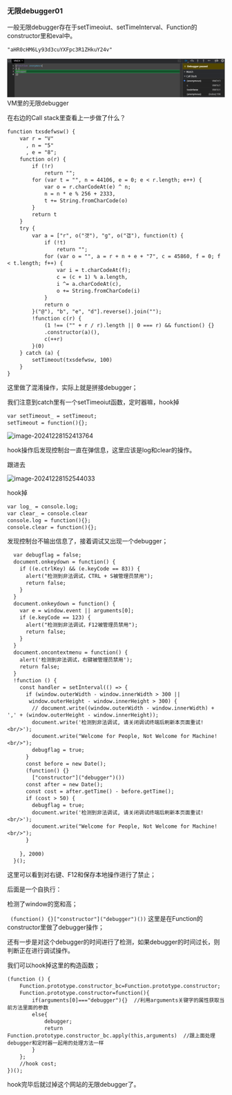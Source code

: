 ### 无限debugger01

一般无限debugger存在于setTimeoiut、setTimeInterval、Function的constructor里和eval中。

```
"aHR0cHM6Ly93d3cuYXFpc3R1ZHkuY24v"
```



![image-20241228151708993](img\image-20241228151708993.png)VM里的无限debugger

在右边的Call stack里查看上一步做了什么？

```
function txsdefwsw() {
    var r = "V"
      , n = "5"
      , e = "8";
    function o(r) {
        if (!r)
            return "";
        for (var t = "", n = 44106, e = 0; e < r.length; e++) {
            var o = r.charCodeAt(e) ^ n;
            n = n * e % 256 + 2333,
            t += String.fromCharCode(o)
        }
        return t
    }
    try {
        var a = ["r", o("갯"), "g", o("갭"), function(t) {
            if (!t)
                return "";
            for (var o = "", a = r + n + e + "7", c = 45860, f = 0; f < t.length; f++) {
                var i = t.charCodeAt(f);
                c = (c + 1) % a.length,
                i ^= a.charCodeAt(c),
                o += String.fromCharCode(i)
            }
            return o
        }("@"), "b", "e", "d"].reverse().join("");
        !function c(r) {
            (1 !== ("" + r / r).length || 0 === r) && function() {}
            .constructor(a)(),
            c(++r)
        }(0)
    } catch (a) {
        setTimeout(txsdefwsw, 100)
    }
}

```

这里做了混淆操作，实际上就是拼接debugger；

我们注意到catch里有一个setTimeoiut函数，定时器嘛，hook掉

```
var setTimeout_ = setTimeout;
setTimeout = function(){};
```

![image-20241228152413764](C:\Users\20962\AppData\Roaming\Typora\typora-user-images\image-20241228152413764.png)

hook操作后发现控制台一直在弹信息，这里应该是log和clear的操作。

跟进去

![image-20241228152544033](C:\Users\20962\AppData\Roaming\Typora\typora-user-images\image-20241228152544033.png)

hook掉

```
var log_ = console.log;
var clear_ = console.clear
console.log = function(){};
console.clear = function(){};
```

发现控制台不输出信息了，接着调试又出现一个debugger；

```
  var debugflag = false;
  document.onkeydown = function() {
    if ((e.ctrlKey) && (e.keyCode == 83)) {
      alert("检测到非法调试，CTRL + S被管理员禁用");
      return false;
    }
  }
  document.onkeydown = function() {
    var e = window.event || arguments[0];
    if (e.keyCode == 123) {
      alert("检测到非法调试，F12被管理员禁用");
      return false;
    }
  }
  document.oncontextmenu = function() {
    alert('检测到非法调试，右键被管理员禁用');
    return false;
  }
  !function () {
    const handler = setInterval(() => {
      if (window.outerWidth - window.innerWidth > 300 ||
       window.outerHeight - window.innerHeight > 300) {
        // document.write((window.outerWidth - window.innerWidth) + ',' + (window.outerHeight - window.innerHeight));
        document.write('检测到非法调试, 请关闭调试终端后刷新本页面重试!<br/>');
        document.write("Welcome for People, Not Welcome for Machine!<br/>");
        debugflag = true;
      }
      const before = new Date();
      (function() {}
        ["constructor"]("debugger")())
      const after = new Date();
      const cost = after.getTime() - before.getTime();
      if (cost > 50) {
        debugflag = true;
        document.write('检测到非法调试, 请关闭调试终端后刷新本页面重试!<br/>');
        document.write("Welcome for People, Not Welcome for Machine!<br/>");
      }

    }, 2000)
  }();
```

这里可以看到对右键、F12和保存本地操作进行了禁止；

后面是一个自执行：

检测了window的宽和高；

` (function() {}["constructor"]("debugger")())`  这里是在Function的constructor里做了debugger操作；

还有一步是对这个debugger的时间进行了检测，如果debugger的时间过长，则判断正在进行调试操作。

我们可以hook掉这里的构造函数；

```
(function () {
	Function.prototype.constructor_bc=Function.prototype.constructor;
	Function.prototype.constructor=function(){
		if(arguments[0]==="debugger"){}  //利用arguments关键字的属性获取当前方法里面的参数
		else{
			debugger;
			return Function.prototype.constructor_bc.apply(this,arguments)  //跟上面处理debugger和定时器一起用的处理方法一样
		}
	};
    //hook cost;
})();   
```

hook完毕后就过掉这个网站的无限debugger了。